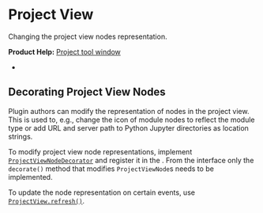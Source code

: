 <!-- Copyright 2000-2025 JetBrains s.r.o. and contributors. Use of this source code is governed by the Apache 2.0 license. -->

# Project View

<link-summary>Changing the project view nodes representation.</link-summary>

<tldr>

**Product Help:** [Project tool window](https://www.jetbrains.com/help/idea/project-tool-window.html)

</tldr>

* [](tree_structure_view.md)

## Decorating Project View Nodes

Plugin authors can modify the representation of nodes in the project view.
This is used to, e.g., change the icon of module nodes to reflect the module type or add URL and server path
to Python Jupyter directories as location strings.

To modify project view node representations, implement
[`ProjectViewNodeDecorator`](%gh-ic%/platform/lang-impl/src/com/intellij/ide/projectView/ProjectViewNodeDecorator.java)
and register it in the <include from="snippets.topic" element-id="ep"><var name="ep" value="com.intellij.projectViewNodeDecorator"/></include>.
From the interface only the `decorate()` method that modifies `ProjectViewNode`s needs to be implemented.

To update the node representation on certain events, use
[`ProjectView.refresh()`](%gh-ic%/platform/lang-impl/src/com/intellij/ide/projectView/ProjectView.java).
